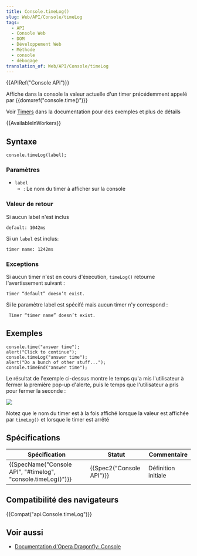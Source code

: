 ```yaml
---
title: Console.timeLog()
slug: Web/API/Console/timeLog
tags:
  - API
  - Console Web
  - DOM
  - Développement Web
  - Méthode
  - console
  - débogage
translation_of: Web/API/Console/timeLog
---
```

{{APIRef("Console API")}}

Affiche dans la console la valeur actuelle d'un timer précédemment appelé par {{domxref("console.time()")}}

Voir [Timers](/en-US/docs/Web/API/console#Timers) dans la documentation pour des exemples et plus de détails

{{AvailableInWorkers}}

## Syntaxe

    console.timeLog(label);

### Paramètres

- `label`
  - : Le nom du timer à afficher sur la console

### Valeur de retour

Si aucun label n'est inclus

    default: 1042ms

Si un `label` est inclus:

    timer name: 1242ms

### Exceptions

Si aucun timer n'est en cours d'éxecution, `timeLog()` retourne l'avertissement suivant :

    Timer “default” doesn’t exist.

Si le paramètre label est spécifé mais aucun timer n'y correspond :

     Timer “timer name” doesn’t exist.

## Exemples

    console.time("answer time");
    alert("Click to continue");
    console.timeLog("answer time");
    alert("Do a bunch of other stuff...");
    console.timeEnd("answer time");

Le résultat de l'exemple ci-dessus montre le temps qu'a mis l'utilisateur à fermer la première pop-up d'alerte, puis le temps que l'utilisateur a pris pour fermer la seconde :

![](timer_output.png)

Notez que le nom du timer est à la fois affiché lorsque la valeur est affichée par `timeLog()` et lorsque le timer est arrêté

## Spécifications

| Spécification                                                                    | Statut                           | Commentaire         |
| -------------------------------------------------------------------------------- | -------------------------------- | ------------------- |
| {{SpecName("Console API", "#timelog", "console.timeLog()")}} | {{Spec2("Console API")}} | Définition initiale |

## Compatibilité des navigateurs

{{Compat("api.Console.timeLog")}}

## Voir aussi

- [Documentation d'Opera Dragonfly: Console](http://www.opera.com/dragonfly/documentation/console/)
